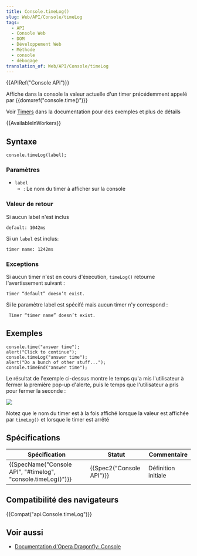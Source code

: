 ```yaml
---
title: Console.timeLog()
slug: Web/API/Console/timeLog
tags:
  - API
  - Console Web
  - DOM
  - Développement Web
  - Méthode
  - console
  - débogage
translation_of: Web/API/Console/timeLog
---
```

{{APIRef("Console API")}}

Affiche dans la console la valeur actuelle d'un timer précédemment appelé par {{domxref("console.time()")}}

Voir [Timers](/en-US/docs/Web/API/console#Timers) dans la documentation pour des exemples et plus de détails

{{AvailableInWorkers}}

## Syntaxe

    console.timeLog(label);

### Paramètres

- `label`
  - : Le nom du timer à afficher sur la console

### Valeur de retour

Si aucun label n'est inclus

    default: 1042ms

Si un `label` est inclus:

    timer name: 1242ms

### Exceptions

Si aucun timer n'est en cours d'éxecution, `timeLog()` retourne l'avertissement suivant :

    Timer “default” doesn’t exist.

Si le paramètre label est spécifé mais aucun timer n'y correspond :

     Timer “timer name” doesn’t exist.

## Exemples

    console.time("answer time");
    alert("Click to continue");
    console.timeLog("answer time");
    alert("Do a bunch of other stuff...");
    console.timeEnd("answer time");

Le résultat de l'exemple ci-dessus montre le temps qu'a mis l'utilisateur à fermer la première pop-up d'alerte, puis le temps que l'utilisateur a pris pour fermer la seconde :

![](timer_output.png)

Notez que le nom du timer est à la fois affiché lorsque la valeur est affichée par `timeLog()` et lorsque le timer est arrêté

## Spécifications

| Spécification                                                                    | Statut                           | Commentaire         |
| -------------------------------------------------------------------------------- | -------------------------------- | ------------------- |
| {{SpecName("Console API", "#timelog", "console.timeLog()")}} | {{Spec2("Console API")}} | Définition initiale |

## Compatibilité des navigateurs

{{Compat("api.Console.timeLog")}}

## Voir aussi

- [Documentation d'Opera Dragonfly: Console](http://www.opera.com/dragonfly/documentation/console/)
